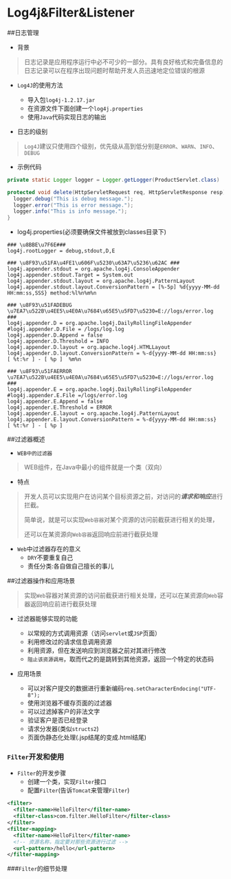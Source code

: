 # Log4j&Filter&Listener

##日志管理

* 背景

>日志记录是应用程序运行中必不可少的一部分。具有良好格式和完备信息的日志记录可以在程序出现问题时帮助开发人员迅速地定位错误的根源

* `Log4J`的使用方法
  * 导入包`log4j-1.2.17.jar`
  * 在资源文件下面创建一个`log4j.properties`
  * 使用`Java`代码实现日志的输出


* 日志的级别

>`Log4J`建议只使用四个级别，优先级从高到低分别是`ERROR`、`WARN`、`INFO`、`DEBUG`

* 示例代码

```java
private static Logger logger = Logger.getLogger(ProductServlet.class)

protected void delete(HttpServletRequest req, HttpServletResponse resp) throws Exception {
  logger.debug("This is debug message.");
  logger.error("This is error message.");
  logger.info("This is info message.");
}
```

* log4j.properties(必须要确保文件被放到classes目录下)

```properties
### \u8BBE\u7F6E###
log4j.rootLogger = debug,stdout,D,E

### \u8F93\u51FA\u4FE1\u606F\u5230\u63A7\u5236\u62AC ###
log4j.appender.stdout = org.apache.log4j.ConsoleAppender
log4j.appender.stdout.Target = System.out
log4j.appender.stdout.layout = org.apache.log4j.PatternLayout
log4j.appender.stdout.layout.ConversionPattern = [%-5p] %d{yyyy-MM-dd HH:mm:ss,SSS} method:%l%n%m%n

### \u8F93\u51FADEBUG \u7EA7\u522B\u4EE5\u4E0A\u7684\u65E5\u5FD7\u5230=E://logs/error.log ###
log4j.appender.D = org.apache.log4j.DailyRollingFileAppender
#log4j.appender.D.File = /logs/log.log
log4j.appender.D.Append = false
log4j.appender.D.Threshold = INFO 
log4j.appender.D.layout = org.apache.log4j.HTMLLayout
log4j.appender.D.layout.ConversionPattern = %-d{yyyy-MM-dd HH:mm:ss}  [ %t:%r ] - [ %p ]  %m%n

### \u8F93\u51FAERROR \u7EA7\u522B\u4EE5\u4E0A\u7684\u65E5\u5FD7\u5230=E://logs/error.log ###
log4j.appender.E = org.apache.log4j.DailyRollingFileAppender
#log4j.appender.E.File =/logs/error.log 
log4j.appender.E.Append = false
log4j.appender.E.Threshold = ERROR 
log4j.appender.E.layout = org.apache.log4j.PatternLayout
log4j.appender.E.layout.ConversionPattern = %-d{yyyy-MM-dd HH:mm:ss}  [ %t:%r ] - [ %p ]
```






##过滤器概述

* `WEB中的过滤器`

>WEB组件，在Java中最小的组件就是一个类（双向）

* 特点

>开发人员可以实现用户在访问某个目标资源之前，对访问的***请求和响应***进行拦截。
>
>简单说，就是可以实现`Web容器`对某个资源的访问前截获进行相关的处理，
>
>还可以在某资源向`Web容器`返回响应前进行截获处理

* `Web`中过滤器存在的意义
  * `DRY`不要重复自己
  * 责任分类:各自做自己擅长的事儿

##过滤器操作和应用场景

>实现`Web`容器对某资源的访问前截获进行相关处理，还可以在某资源向`Web`容器返回响应前进行截获处理

* 过滤器能够实现的功能
  * 以常规的方式调用资源（访问`servlet`或`JSP`页面）
  * 利用修改过的请求信息调用资源
  * 利用资源，但在发送响应到浏览器之前对其进行修改
  * `阻止该资源调用`，取而代之的是跳转到其他资源，返回一个特定的状态码


* 应用场景
  * 可以对客户提交的数据进行重新编码`req.setCharacterEndocing("UTF-8");`
  * 使用浏览器不缓存页面的过滤器
  * 可以过滤掉客户的非法文字
  * 验证客户是否已经登录
  * 请求分发器(类似`structs2`)
  * 页面伪静态化处理(.jsp结尾的变成.html结尾)

### `Filter`开发和使用

* `Filter`的开发步骤
  * 创建一个类，实现`Filter`接口
  * 配置`Filter`(告诉`Tomcat`来管理`Filter`)

```xml
<filter>
  <filter-name>HelloFilter</filter-name>
  <filter-class>com.filter.HelloFilter</filter-class>
</filter>
<filter-mapping>
  <filter-name>HelloFilter</filter-name>
  <!-- 资源名称，指定要对那些资源进行过滤 -->
  <url-pattern>/hello</url-pattern>
</filter-mapping>
```

###`Filter`的细节处理



